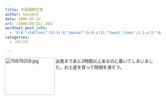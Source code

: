 ```yaml
---
title: 中部国際空港
author: kazu634
date: 2006-05-22
url: /2006/05/22/_265/
wordtwit_post_info:
  - 'O:8:"stdClass":13:{s:6:"manual";b:0;s:11:"tweet_times";i:1;s:5:"delay";i:0;s:7:"enabled";i:1;s:10:"separation";s:2:"60";s:7:"version";s:3:"3.7";s:14:"tweet_template";b:0;s:6:"status";i:2;s:6:"result";a:0:{}s:13:"tweet_counter";i:2;s:13:"tweet_log_ids";a:1:{i:0;i:2375;}s:9:"hash_tags";a:0:{}s:8:"accounts";a:1:{i:0;s:7:"kazu634";}}'
categories:
  - つれづれ

---
```

<div class="section">
<p>
<img width="160" align="left" alt="70979259.jpg" src="http://image.blog.livedoor.jp/simoom634/imgs/7/0/70979259.jpg" height="120" border="0" class="pict" />出発まであと2時間以上あるのに着いてしまいました。お土産を買って時間を潰そう。
</p>
</div>